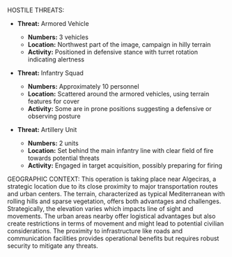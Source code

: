HOSTILE THREATS:
- **Threat:** Armored Vehicle
  - **Numbers:** 3 vehicles
  - **Location:** Northwest part of the image, campaign in hilly terrain
  - **Activity:** Positioned in defensive stance with turret rotation indicating alertness

- **Threat:** Infantry Squad
  - **Numbers:** Approximately 10 personnel
  - **Location:** Scattered around the armored vehicles, using terrain features for cover
  - **Activity:** Some are in prone positions suggesting a defensive or observing posture

- **Threat:** Artillery Unit
  - **Numbers:** 2 units
  - **Location:** Set behind the main infantry line with clear field of fire towards potential threats
  - **Activity:** Engaged in target acquisition, possibly preparing for firing

GEOGRAPHIC CONTEXT: 
This operation is taking place near Algeciras, a strategic location due to its close proximity to major transportation routes and urban centers. The terrain, characterized as typical Mediterranean with rolling hills and sparse vegetation, offers both advantages and challenges. Strategically, the elevation varies which impacts line of sight and movements. The urban areas nearby offer logistical advantages but also create restrictions in terms of movement and might lead to potential civilian considerations. The proximity to infrastructure like roads and communication facilities provides operational benefits but requires robust security to mitigate any threats.